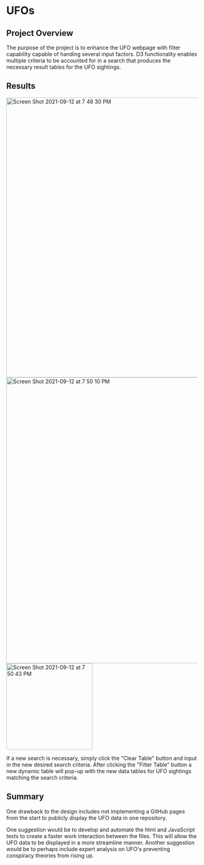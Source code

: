 # UFOs


## Project Overview

The purpose of the project is to enhance the UFO webpage with filter capability capable of handing several input factors. D3 functionality enables multiple criteria  to be accounted for in a search that produces the necessary result tables for the UFO sightings.


## Results

<img width="736" alt="Screen Shot 2021-09-12 at 7 48 30 PM" src="https://user-images.githubusercontent.com/85506567/133006640-ecd61097-4e22-4f93-a357-fa5992fa7d75.png">

<img width="752" alt="Screen Shot 2021-09-12 at 7 50 10 PM" src="https://user-images.githubusercontent.com/85506567/133006700-26866776-8f36-47cd-ae51-8acc516a154e.png">


<img width="227" alt="Screen Shot 2021-09-12 at 7 50 43 PM" src="https://user-images.githubusercontent.com/85506567/133006719-e7a8fd15-1659-4259-9ab6-38f7597f3700.png">

If a new search is necessary, simply click the "Clear Table" button and input in the new desired search criteria. After clicking the "Filter Table" button a new dynamic table will pop-up with the new data tables for UFO sightings matching the search criteria. 

## Summary

One drawback to the design includes not implementing a GitHub pages from the start to publicly display the UFO data in one repository. 

One suggestion would be to develop and automate the html and JavaScript texts to create a faster work interaction between the files. This will allow the UFO data to be displayed in a more streamline manner. Another suggestion would be to perhaps include expert analysis on UFO's preventing conspiracy theories from rising up. 
